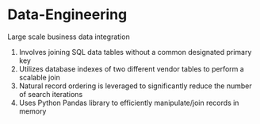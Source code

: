 # Data-Engineering

Large scale business data integration

1. Involves joining SQL data tables without a common designated primary key
2. Utilizes database indexes of two different vendor tables to perform a scalable join 
3. Natural record ordering is leveraged to significantly reduce the number of search iterations
4. Uses Python Pandas library to efficiently manipulate/join records in memory
